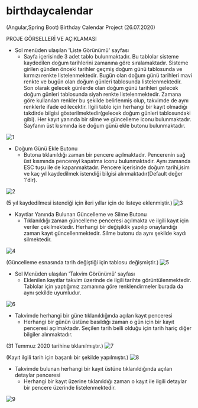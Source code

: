 # birthdaycalendar
(Angular,Spring Boot) Birthday Calendar Project
(26.07.2020)

PROJE GÖRSELLERİ VE AÇIKLAMASI

 - Sol menüden ulaşılan 'Liste Görünümü' sayfası
     - Sayfa içerisinde 3 adet tablo bulunmaktadır. Bu tablolar sisteme kaydedilen doğum tarihlerini zamanına göre sıralamaktadır. Sisteme girilen günden önceki tarihler geçmiş      doğum günü tablosunda ve kırmızı renkte listelenmektedir. Bugün olan doğum günü tarihleri mavi renkte ve bugün olan doğum günleri tablosunda listelenmektedir. Son olarak        gelecek günlerde olan doğum günü tarihleri gelecek doğum günleri tablosunda siyah renkte listelenmektedir. Zamana göre kullanılan renkler bu şekilde belirlenmiş olup,            takvimde de aynı renklerle ifade edilecektir. İlgili tablo için herhangi bir kayıt olmadığı takdirde bilgisi gösterilmektedir(gelecek doğum günleri tablosundaki gibi). Her      kayıt yanında bir silme ve güncelleme iconu bulunmaktadır. Sayfanın üst kısmında ise doğum günü ekle butonu bulunmaktadır.
     
 ![1](https://user-images.githubusercontent.com/65369334/88481771-04101c80-cf66-11ea-8809-39bec10305ea.png)
 
 - Doğum Günü Ekle Butonu
    - Butona tıklanıldığı zaman bir pencere açılmaktadır. Pencerenin sağ üst kısmında pencereyi kapatma iconu bulunmaktadır. Aynı zamanda ESC tuşu ile de kapanmaktadır. Pencere     içerisinde doğum tarihi,isim ve kaç yıl kaydedilmek istendiği bilgisi alınmaktadır(Default değer 1'dir).
    
 ![2](https://user-images.githubusercontent.com/65369334/88482130-112e0b00-cf68-11ea-8770-a84608fd1dac.png)
 
 (5 yıl kaydedilmesi istendiği için ileri yıllar için de listeye eklenmiştir.)
 ![3](https://user-images.githubusercontent.com/65369334/88482147-2c991600-cf68-11ea-8aa0-50353849a095.png)

 - Kayıtlar Yanında Bulunan Güncelleme ve Silme Butonu
    - Tıklanıldığı zaman güncelleme penceresi açılmakta ve ilgili kayıt için veriler çekilmektedir. Herhangi bir değişiklik yapılıp onaylandığı zaman kayıt güncellenmektedir.       Silme butonu da aynı şekilde kaydı silmektedir. 
    
 ![4](https://user-images.githubusercontent.com/65369334/88482184-61a56880-cf68-11ea-8676-cff181525e54.png)
 
 (Güncelleme esnasında tarih değiştiği için tablosu değişmiştir.)
 ![5](https://user-images.githubusercontent.com/65369334/88482246-bf39b500-cf68-11ea-8b63-34f86cd1d211.png)
 
 - Sol Menüden ulaşılan 'Takvim Görünümü' sayfası
    - Eklenilen kayıtlar takvim üzerinde de ilgili tarihte görüntülenmektedir. Tablolar için yaptığımız zamanına göre renklendirmeler burada da aynı şekilde uyumludur.
    
 ![6](https://user-images.githubusercontent.com/65369334/88482264-dbd5ed00-cf68-11ea-83f4-a326fbcd0a95.png)
 
 - Takvimde herhangi bir güne tıklanıldığında açılan kayıt penceresi
    - Herhangi bir günün üstüne basıldığı zaman o gün için bir kayıt penceresi açılmaktadır. Seçilen tarih belli olduğu için tarih hariç diğer bilgiler alınmaktadır.
 
 (31 Temmuz 2020 tarihine tıklanılmıştır.)
 ![7](https://user-images.githubusercontent.com/65369334/88482407-c44b3400-cf69-11ea-8e2b-9fec3aa4b095.png)
 
 (Kayıt ilgili tarih için başarılı bir şekilde yapılmıştır.)
 ![8](https://user-images.githubusercontent.com/65369334/88482413-c7462480-cf69-11ea-819a-f5ada2752d33.png)
 
 - Takvimde bulunan herhangi bir kayıt üstüne tıklanıldığında açılan detaylar penceresi
    - Herhangi bir kayıt üzerine tıklanıldığı zaman o kayıt ile ilgili detaylar bir pencere üzerinde listelenmektedir.
    
  ![9](https://user-images.githubusercontent.com/65369334/88482481-18561880-cf6a-11ea-98ff-8ed5325fe0a4.png)

